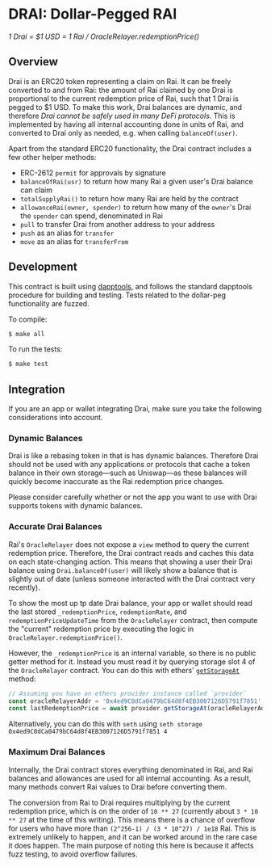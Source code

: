 # DRAI: Dollar-Pegged RAI

_1 Drai = $1 USD = 1 Rai / OracleRelayer.redemptionPrice()_

## Overview

Drai is an ERC20 token representing a claim on Rai. It can be freely converted to and from Rai: the amount of Rai claimed by one Drai is proportional to the current redemption price of Rai, such that 1 Drai is pegged to $1 USD. To make this work, Drai balances are dynamic, and therefore *Drai cannot be safely used in many DeFi protocols*. This is implemented by having all internal accounting done in units of Rai, and converted to Drai only as needed, e.g. when calling `balanceOf(user)`.

Apart from the standard ERC20 functionality, the Drai contract includes a few other helper methods:

- ERC-2612 `permit` for approvals by signature
- `balanceOfRai(usr)` to return how many Rai a given user's Drai balance can claim
- `totalSupplyRai()` to return how many Rai are held by the contract
- `allowanceRai(owner, spender)` to return how many of the `owner`'s Drai the `spender` can spend, denominated in Rai
- `pull` to transfer Drai from another address to your address
- `push` as an alias for `transfer`
- `move` as an alias for `transferFrom`


## Development

This contract is built using [dapptools](http://dapp.tools/), and follows the standard dapptools procedure for building and testing. Tests related to the dollar-peg functionality are fuzzed.


To compile:
```sh
$ make all
```

To run the tests:
```sh
$ make test
```

## Integration

If you are an app or wallet integrating Drai, make sure you take the following considerations into account.

### Dynamic Balances

Drai is like a rebasing token in that is has dynamic balances. Therefore Drai should not be used with any applications or protocols that cache a token balance in their own storage&mdash;such as Uniswap&mdash;as these balances will quickly become inaccurate as the Rai redemption price changes.

Please consider carefully whether or not the app you want to use with Drai supports tokens with dynamic balances.

### Accurate Drai Balances

Rai's `OracleRelayer` does not expose a `view` method to query the current redemption price. Therefore, the Drai contract reads and caches this data on each state-changing action. This means that showing a user their Drai balance using `Drai.balanceOf(user)` will likely show a balance that is slightly out of date (unless someone interacted with the Drai contract very recently).

To show the most up tp date Drai balance, your app or wallet should read the last stored `_redemptionPrice`, `redemptionRate`, and `redemptionPriceUpdateTime` from the `OracleRelayer` contract, then compute the "current" redemption price by executing the logic in `OracleRelayer.redemptionPrice()`. 

However, the `_redemptionPrice` is an internal variable, so there is no public getter method for it. Instead you must read it by querying storage slot 4 of the `OracleRelayer` contract. You can do this with ethers' [`getStorageAt`](https://docs.ethers.io/v5/single-page/#/v5/api/providers/provider/-%23-Provider-getStorageAt) method:

```javascript
// Assuming you have an ethers provider instance called `provider`
const oracleRelayerAddr = '0x4ed9C0dCa0479bC64d8f4EB3007126D5791f7851';
const lastRedemptionPrice = await provider.getStorageAt(oracleRelayerAddr, 4);
```

Alternatively, you can do this with `seth` using `seth storage 0x4ed9C0dCa0479bC64d8f4EB3007126D5791f7851 4`

### Maximum Drai Balances

Internally, the Drai contract stores everything denominated in Rai, and Rai balances and allowances are used for all internal accounting. As a result, many methods convert Rai values to Drai before converting them.

The conversion from Rai to Drai requires multiplying by the current redemption price, which is on the order of `10 ** 27` (currently about `3 * 10 ** 27` at the time of this writing). This means there is a chance of overflow for users who have more than `(2^256-1) / (3 * 10^27) / 1e18` Rai. This is extremely unlikely to happen, and it can be worked around in the rare case it does happen. The main purpose of noting this here is because it affects fuzz testing, to avoid overflow failures.